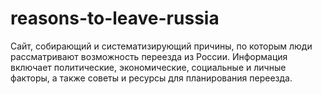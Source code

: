# reasons-to-leave-russia
Сайт, собирающий и систематизирующий причины, по которым люди рассматривают возможность переезда из России. Информация включает политические, экономические, социальные и личные факторы, а также советы и ресурсы для планирования переезда.
